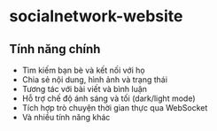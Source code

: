# socialnetwork-website
## Tính năng chính

- Tìm kiếm bạn bè và kết nối với họ
- Chia sẻ nội dung, hình ảnh và trạng thái
- Tương tác với bài viết và bình luận
- Hỗ trợ chế độ ánh sáng và tối (dark/light mode)
- Tích hợp trò chuyện thời gian thực qua WebSocket
- Và nhiều tính năng khác
